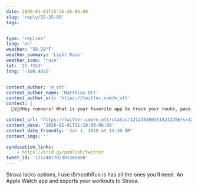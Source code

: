 ```yaml
---
date: 2020-01-01T15:36:45-06:00
slug: 'reply/15-35-09'
tags:


type: 'replies'
lang: 'en'
weather: '58.29°F'
weather_summary: 'Light Rain'
weather_icon: 'rain'
lat: '25.7553'
long: '-100.4025'


context_author: 'm_ott'
context_author_name: 'Matthias Ott'
context_author_url: 'https://twitter.com/m_ott'
context: |
  🏃‍♀️🏃‍♂️Hey runners! What is your favorite app to track your route, pace, and progress over time?

context_url: 'https://twitter.com/m_ott/status/1212451003515232256?s=12'
context_date: '2020-01-01T11:10:00-06:00'
context_date_friendly: 'Jan 1, 2020 at 11:10 AM'
context_imgs: ''

syndication_links:
    - https://brid.gy/publish/twitter
tweet_id: '1212487782381305858'
---
```

Strava lacks options, I use iSmoothRun is has all the ones you’ll need. An Apple Watch app and exports your workouts to Strava.
